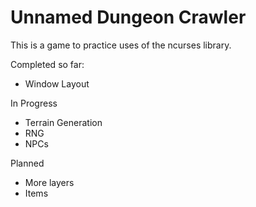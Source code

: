 # Unnamed Dungeon Crawler

This is a game to practice uses of the ncurses library. 

Completed so far:
* Window Layout

In Progress
* Terrain Generation
* RNG
* NPCs

Planned
* More layers
* Items
